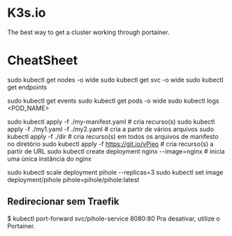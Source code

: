 # K3s.io
The best way to get a cluster working through portainer.

# CheatSheet

sudo kubectl get nodes -o wide
sudo kubectl get svc -o wide
sudo kubectl get endpoints

sudo kubectl get events
sudo kubectl get pods -o wide
sudo kubectl logs <POD_NAME>

sudo kubectl apply -f ./my-manifest.yaml            # cria recurso(s)
sudo kubectl apply -f ./my1.yaml -f ./my2.yaml      # cria a partir de vários arquivos
sudo kubectl apply -f ./dir                         # cria recurso(s) em todos os arquivos de manifesto no diretório
sudo kubectl apply -f https://git.io/vPieo          # cria recurso(s) a partir de URL
sudo kubectl create deployment nginx --image=nginx  # inicia uma única instância do nginx

sudo kubectl scale deployment pihole --replicas=3
sudo kubectl set image deployment/pihole pihole=pihole/pihole:latest

## Redirecionar sem Traefik

$ kubectl port-forward svc/pihole-service 8080:80
Pra desativar, utilize o Portainer.
